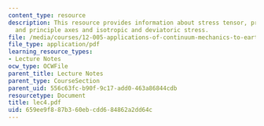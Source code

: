 ```yaml
---
content_type: resource
description: This resource provides information about stress tensor, principle stresses
  and principle axes and isotropic and deviatoric stress.
file: /media/courses/12-005-applications-of-continuum-mechanics-to-earth-atmospheric-and-planetary-sciences-spring-2006/659ee9f887b360ebcdd684862a2dd64c_lec4.pdf
file_type: application/pdf
learning_resource_types:
- Lecture Notes
ocw_type: OCWFile
parent_title: Lecture Notes
parent_type: CourseSection
parent_uid: 556c63fc-b90f-9c17-add0-463a86844cdb
resourcetype: Document
title: lec4.pdf
uid: 659ee9f8-87b3-60eb-cdd6-84862a2dd64c
---
```

